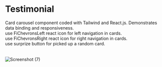 # Testimonial

Card carousel component coded with Tailwind and React.js. Demonstrates data binding and responsiveness.
<br>
use FiChevronsLeft react icon for left navigation in cards.<br>
use FiChevronsRight react icon for right navigation in cards.<br>
use surprize button for picked up a random card.<br> <br> </br>![Screenshot (7)](https://user-images.githubusercontent.com/107209209/232319679-dda9eaab-6c63-4445-8cfa-e58f2472aaa1.png)
<br> </br>
